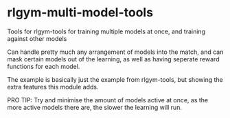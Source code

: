 # rlgym-multi-model-tools
Tools for rlgym-tools for training multiple models at once, and training against other models

Can handle pretty much any arrangement of models into the match, and can mask certain models
out of the learning, as well as having seperate reward functions for each model.

The example is basically just the example from rlgym-tools, but showing the extra features
this module adds.

PRO TIP: Try and minimise the amount of models active at once, as the more active models there
are, the slower the learning will run.
